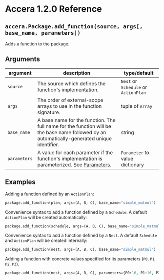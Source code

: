 [//]: # (Project: Accera)
[//]: # (Version: 1.2.0)

# Accera 1.2.0 Reference

## `accera.Package.add_function(source, args[, base_name, parameters])`
Adds a function to the package.

## Arguments
argument | description | type/default
--- | --- | ---
`source` | The source which defines the function's implementation. | `Nest` or `Schedule` or `ActionPlan`
`args` | The order of external-scope arrays to use in the function signature. | tuple of `Array`
`base_name` | A base name for the function. The full name for the function will be the base name followed by an automatically-generated unique identifier. | string
`parameters` | A value for each parameter if the function's implementation is parameterized. See [Parameters](<../../../Manual/09%20Parameters.md>). | `Parameter` to value dictionary

## Examples

Adding a function defined by an `ActionPlan`:

```python
package.add_function(plan, args=(A, B, C), base_name="simple_matmul")
```

Convenience syntax to add a function defined by a `Schedule`. A default `ActionPlan` will be created automatically:

```python
package.add_function(schedule, args=(A, B, C), base_name="simple_matmul")
```

Convenience syntax to add a function defined by a `Nest`. A default `Schedule` and `ActionPlan` will be created internally:

```python
package.add_function(nest, args=(A, B, C), base_name="simple_matmul")
```

Adding a function with concrete values specified for its parameters (`P0`, `P1`, `P2`, `P3`).

```python
package.add_function(nest, args=(A, B, C), parameters={P0:16, P1:16, P2:16, P3:1}, base_name="matmul_16_16_16_1")
```

<div style="page-break-after: always;"></div>
